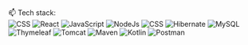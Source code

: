   📫 Tech stack:
  <br>
 ![CSS](https://img.shields.io/badge/css-%23ED8B00.svg?style=for-the-badge&logo=css&logoColor=white)
![React](https://img.shields.io/badge/react-%23ED8B00.svg?style=for-the-badge&logo=react&logoColor=white)
![JavaScript](https://img.shields.io/badge/JavaScript-%236DB33F.svg?style=for-the-badge&logo=JavaScript&logoColor=white)
![NodeJs](https://img.shields.io/badge/NodeJs-%6DB33F.svg?style=for-the-badge&logo=NodeJs&logoColor=white)
![CSS](https://img.shields.io/badge/CSS%20Security-6DB33F.svg?style=for-the-badge&logo=CSSlogoColor=white)
![Hibernate](https://img.shields.io/badge/Hibernate-59666C.svg?style=for-the-badge&logo=Hibernate&logoColor=white)
![MySQL](https://img.shields.io/badge/mysql-%2300f.svg?style=for-the-badge&logo=mysql&logoColor=white)
![Thymeleaf](https://img.shields.io/badge/Thymeleaf-%23005C0F.svg?style=for-the-badge&logo=Thymeleaf&logoColor=white)
![Tomcat](https://img.shields.io/badge/Apache%20Tomcat-F8DC75.svg?style=for-the-badge&logo=Apache-Tomcat&logoColor=black)
![Maven](https://img.shields.io/badge/Apache%20Maven-C71A36.svg?style=for-the-badge&logo=Apache-Maven&logoColor=white)
![Kotlin](https://img.shields.io/badge/kotlin-%230095D5.svg?style=for-the-badge&logo=kotlin&logoColor=white)
![Postman](https://img.shields.io/badge/Postman-FF6C37.svg?style=for-the-badge&logo=Postman&logoColor=white)

